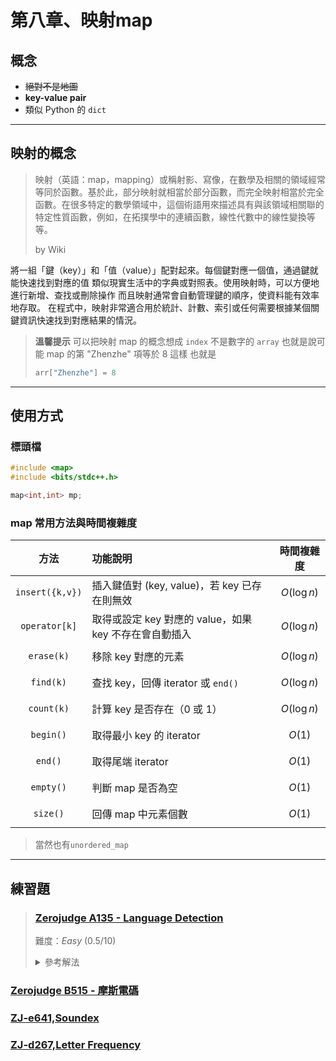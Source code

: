 # 第八章、映射map 
## 概念
- ~~絕對不是地圖~~
- **key-value pair**
- 類似 Python 的 `dict`

--- 

## 映射的概念

> 映射（英語：map，mapping）或稱射影、寫像，在數學及相關的領域經常等同於函數。基於此，部分映射就相當於部分函數，而完全映射相當於完全函數。在很多特定的數學領域中，這個術語用來描述具有與該領域相關聯的特定性質函數，例如，在拓撲學中的連續函數，線性代數中的線性變換等等。
>
> by Wiki

將一組「鍵（key）」和「值（value）」配對起來。每個鍵對應一個值，通過鍵就能快速找到對應的值
類似現實生活中的字典或對照表。使用映射時，可以方便地進行新增、查找或刪除操作
而且映射通常會自動管理鍵的順序，使資料能有效率地存取。
在程式中，映射非常適合用於統計、計數、索引或任何需要根據某個關鍵資訊快速找到對應結果的情況。

> **溫馨提示**
> 可以把映射 map 的概念想成 `index` 不是數字的 `array`
> 也就是說可能 map 的第 "Zhenzhe" 項等於 8 這樣
> 也就是
> ```cpp
> arr["Zhenzhe"] = 8
> ```

---

## 使用方式
### 標頭檔
```cpp
#include <map>
#include <bits/stdc++.h>
```
```cpp
map<int,int> mp;
```

### map 常用方法與時間複雜度

| 方法           | 功能說明                                   | 時間複雜度 |
|:--------------:|:-----------------------------------------|:----------:|
| `insert({k,v})` | 插入鍵值對 (key, value)，若 key 已存在則無效 | $$O(\log n)$$ |
| `operator[k]`   | 取得或設定 key 對應的 value，如果 key 不存在會自動插入 | $$O(\log n)$$ |
| `erase(k)`      | 移除 key 對應的元素                          | $$O(\log n)$$ |
| `find(k)`       | 查找 key，回傳 iterator 或 `end()`           | $$O(\log n)$$ |
| `count(k)`      | 計算 key 是否存在（0 或 1）                  | $$O(\log n)$$ |
| `begin()`       | 取得最小 key 的 iterator                     | $$O(1)$$     |
| `end()`         | 取得尾端 iterator                            | $$O(1)$$     |
| `empty()`       | 判斷 map 是否為空                            | $$O(1)$$     |
| `size()`        | 回傳 map 中元素個數                          | $$O(1)$$     |

> 當然也有`unordered_map`

---

## 練習題
> ### [Zerojudge A135 - Language Detection](https://zerojudge.tw/ShowProblem?problemid=a135)
>
> 難度：*Easy* $(0.5/10)$
>
> <details>
>   <summary> 參考解法 </summary>
> 
> ```cpp
> #include <bits/stdc++.h>
> using namespace std;
> 
> int main() {
>     ios::sync_with_stdio(false);
>     cin.tie(nullptr);
> 
>
>     map<string, string> lang = {
>         {"HELLO", "ENGLISH"},
>         {"HOLA", "SPANISH"},
>         {"HALLO", "GERMAN"},
>         {"BONJOUR", "FRENCH"},
>         {"CIAO", "ITALIAN"},
>         {"ZDRAVSTVUJTE", "RUSSIAN"}
>     };
> 
>     string s;
>     int caseNum = 1;
>     while (cin >> s) {
>         if (s == "#") break;
> 
>         cout << "Case " << caseNum++ << ": ";
>         if (lang.count(s)) {
>             cout << lang[s];
>         } else {
>             cout << "UNKNOWN";
>         }
>         cout << "\n";
>     }
>     return 0;
> }
> ```
> </details>


### [Zerojudge B515 - 摩斯電碼](https://zerojudge.tw/ShowProblem?problemid=b515)
### [ZJ-e641,Soundex](https://zerojudge.tw/ShowProblem?problemid=e641)
### [ZJ-d267,Letter Frequency](https://zerojudge.tw/ShowProblem?problemid=d267)



